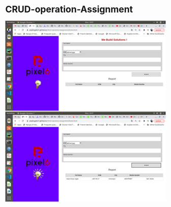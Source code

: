 # CRUD-operation-Assignment
<img src="Screenshot from 2020-12-14 16-07-05.png"/>
<img src="Screenshot from 2020-12-14 16-57-28.png"/>


